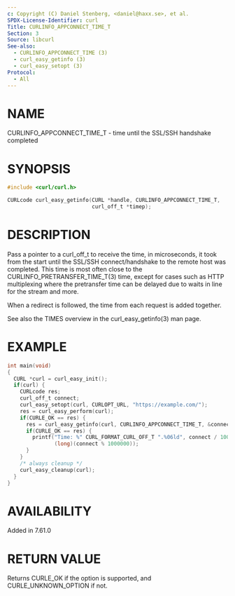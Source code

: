 ```yaml
---
c: Copyright (C) Daniel Stenberg, <daniel@haxx.se>, et al.
SPDX-License-Identifier: curl
Title: CURLINFO_APPCONNECT_TIME_T
Section: 3
Source: libcurl
See-also:
  - CURLINFO_APPCONNECT_TIME (3)
  - curl_easy_getinfo (3)
  - curl_easy_setopt (3)
Protocol:
  - All
---
```


# NAME

CURLINFO_APPCONNECT_TIME_T - time until the SSL/SSH handshake completed

# SYNOPSIS

~~~c
#include <curl/curl.h>

CURLcode curl_easy_getinfo(CURL *handle, CURLINFO_APPCONNECT_TIME_T,
                           curl_off_t *timep);
~~~

# DESCRIPTION

Pass a pointer to a curl_off_t to receive the time, in microseconds, it took
from the start until the SSL/SSH connect/handshake to the remote host was
completed. This time is most often close to the CURLINFO_PRETRANSFER_TIME_T(3)
time, except for cases such as HTTP multiplexing where the pretransfer time
can be delayed due to waits in line for the stream and more.

When a redirect is followed, the time from each request is added together.

See also the TIMES overview in the curl_easy_getinfo(3) man page.

# EXAMPLE

~~~c
int main(void)
{
  CURL *curl = curl_easy_init();
  if(curl) {
    CURLcode res;
    curl_off_t connect;
    curl_easy_setopt(curl, CURLOPT_URL, "https://example.com/");
    res = curl_easy_perform(curl);
    if(CURLE_OK == res) {
      res = curl_easy_getinfo(curl, CURLINFO_APPCONNECT_TIME_T, &connect);
      if(CURLE_OK == res) {
        printf("Time: %" CURL_FORMAT_CURL_OFF_T ".%06ld", connect / 1000000,
               (long)(connect % 1000000));
      }
    }
    /* always cleanup */
    curl_easy_cleanup(curl);
  }
}
~~~

# AVAILABILITY

Added in 7.61.0

# RETURN VALUE

Returns CURLE_OK if the option is supported, and CURLE_UNKNOWN_OPTION if not.
